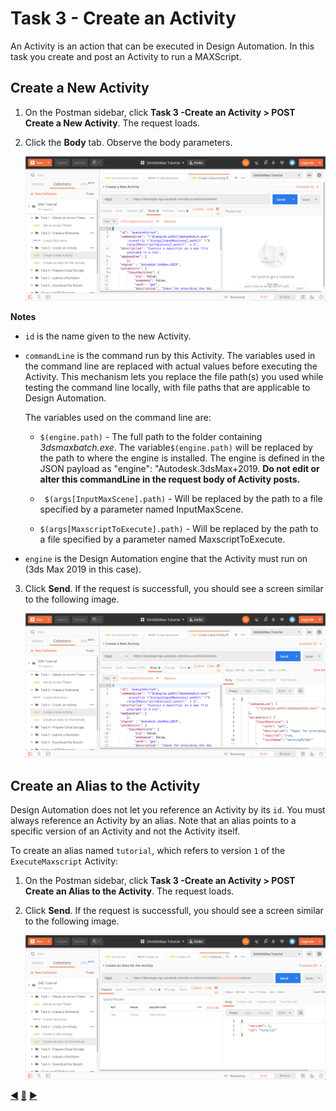 # Task 3 - Create an Activity

An Activity is an action that can be executed in Design Automation. In this task you create and post an Activity to run a MAXScript.

## Create a New Activity

1. On the Postman sidebar, click **Task 3 -Create an Activity > POST Create a New Activity**. The request loads.

2. Click the **Body** tab. Observe the body parameters.

    ![Body tab of Create Activity](../images/task3-create_activity.png "Body tab of Create Activity")

**Notes**
 - `id` is the name given to the new Activity. 
 - `commandLine` is the command run by this Activity. The variables used in the command line are replaced with actual values before executing the Activity. This mechanism lets you replace the file path(s) you used while testing the command line locally, with file paths that are applicable to Design Automation.

    The variables used on the command line are:

    - `$(engine.path)` - The full path to the  folder containing *3dsmaxbatch.exe*.  The variable``$(engine.path)`` will be replaced by the path to where the engine is installed. The engine is defined in the JSON payload as "engine": "Autodesk.3dsMax+2019. **Do not edit or alter this commandLine in the request body of Activity posts.** 

    - ` $(args[InputMaxScene].path)` - Will be replaced by the path to a file specified by a parameter named InputMaxScene.

    -  `$(args[MaxscriptToExecute].path)` - Will be replaced by the path to a file specified by a parameter named MaxscriptToExecute.

- `engine` is the Design Automation engine that the Activity must run on (3ds Max 2019 in this case).

3. Click **Send**. If the request is successfull, you should see a screen similar to the following image.

    ![Successful creation of an Activity](../images/task3-activity_create_success.png "Successful creation of an Activity")

## Create an Alias to the Activity

Design Automation does not let you reference an Activity by its `id`. You must always reference an Activity by an alias.  Note that an alias points to a specific version of an Activity and not the Activity itself.

To create an alias named `tutorial`, which refers to version `1` of the `ExecuteMaxscript` Activity:

1. On the Postman sidebar, click **Task 3 -Create an Activity > POST Create an Alias to the Activity**. The request loads.

2. Click **Send**. If the request is successfull, you should see a screen similar to the following image.

    ![Successfull creation of Alias](../images/task3-activity_alias_create_success.png "Successfull creation of Alias")


[:arrow_backward:](task-2.md)  [:arrow_up_small:](../readme.md)  [:arrow_forward:](task-4.md)